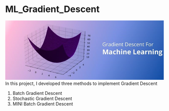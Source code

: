 # ML_Gradient_Descent
![alt text](https://github.com/rezalahmi/ML_Gradient_Descent/blob/master/Gradient_Descent.jpg)
In this project, I developed three methods to implement Gradient Descent
1. Batch Gradient Descent
2. Stochastic Gradient Descent
3. MINI Batch Gradient Descent

